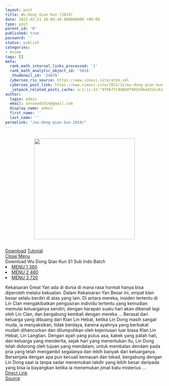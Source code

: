 ```yaml
---
layout: post
title: Wu Dong Qian Kun (2019)
date: 2022-02-21 16:04:49.000000000 +00:00
type: post
parent_id: '0'
published: true
password: ''
status: publish
categories:
- Anime
tags: []
meta:
  rank_math_internal_links_processed: '1'
  rank_math_analytic_object_id: '5016'
  _thumbnail_id: '24679'
  cyberseo_rss_source: https://www.simuvi.site/atom.xml
  cyberseo_post_link: https://www.simuvi.site/2021/12/wu-dong-qian-kun.html
  _jetpack_related_posts_cache: a:1:{s:32:"8f6677c9d6b0f903e98ad32ec61f8deb";a:2:{s:7:"expires";i:1663513793;s:7:"payload";a:3:{i:0;a:1:{s:2:"id";i:24674;}i:1;a:1:{s:2:"id";i:27368;}i:2;a:1:{s:2:"id";i:29844;}}}}
author:
  login: admin
  email: senseads014@gmail.com
  display_name: admin
  first_name: ''
  last_name: ''
permalink: "/wu-dong-qian-kun-2019/"
---
```

<div class="separator" style="clear: both;"><a href="https://i.imgur.com/zrVAA7K.jpg" style="display: block; padding: 1em 0; text-align: center; "><img alt="" border="0" height="320" data-original-height="561" data-original-width="400" src="{{ site.baseurl }}/assets/2022/02/zrVAA7K.jpg" /></a></div>
<p> <!--[ DOWNLOAD MENU ]-->
<div class="dndpop"><a class="dnlds" href="#dndcloud"><i class="fa fa-download"></i> Download</a> <a class="tutor" href="/p/tutorial.html" target="_blank" rel="noopener"><i class="fa fa-info-circle"></i> Tutorial</a></div>
<div id="dndcloud" class="dndwin"><a href="#" class="dndclose" title="Close">Close Menu</a><br /> <span>Download Wu Dong Qian Kun S1 Sub Indo Batch</span>
<li><a href="https://cararegistrasi.com/mMpyl7" target="_blank" rel="noopener"><i class="fa fa-atom"></i> MENU 1 360</a></li>
<li><a href="https://cararegistrasi.com/rFUx54BMqC" target="_blank" rel="noopener"><i class="fa fa-atom"></i> MENU 2 480</a></li>
<li><a href="https://cararegistrasi.com/YhYE0JPAtT" target="_blank" rel="noopener"><i class="fa fa-atom"></i> MENU 3 720</a></li>
</div>
<p> <!--[ INFO MENU ]-->
<div class="inposts"> <span>Kekaisaran Great Yan ada di dunia di mana rasa hormat hanya bisa diperoleh melalui kekuatan. Dalam Kekaisaran Yan Besar ini, empat klan besar selalu berdiri di atas yang lain. Di antara mereka, insiden tertentu di Lin Clan mengakibatkan pengusiran individu tertentu yang kemudian memulai keluarganya sendiri, dengan harapan suatu hari akan dikenali lagi oleh Lin Clan, dan bergabung kembali dengan mereka … Berasal dari keluarga yang dibuang dari Klan Lin Hebat, ketika Lin Dong masih sangat muda, ia menyaksikan, tidak berdaya, karena ayahnya yang berbakat mudah dihancurkan dan dilumpuhkan oleh kejeniusan luar biasa Klan Lin Hebat, Lin Langtian. Dengan ayah yang putus asa, kakek yang patah hati, dan keluarga yang menderita, sejak hari yang menentukan itu, Lin Dong telah didorong oleh tujuan yang mendalam; untuk membalas dendam pada pria yang telah mengambil segalanya dan lebih banyak dari keluarganya. Bersenjata dengan apa pun kecuali kemauan dan tekad, bergabung dengan Lin Dong saat ia tanpa sadar menemukan takdir yang lebih besar daripada yang bisa ia bayangkan ketika ia menemukan jimat batu misterius …</span></div>
<link rel="stylesheet" href="https://cdnjs.cloudflare.com/ajax/libs/font-awesome/4.7.0/css/font-awesome.min.css" />
<div class="divbtn"> <a href="https://handymansurrender.com/fihup8buzv?key=94550f7ce39444073321dde3b8782f97" class="btn"><i class="fa fa-download"></i> Direct Link</a> <br /><a href="https://www.simuvi.site/2021/12/wu-dong-qian-kun.html">Source</a> </div>
